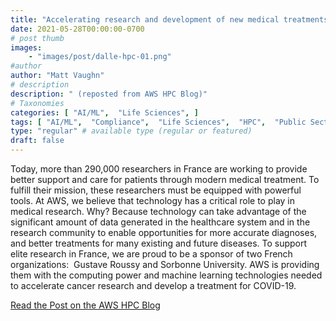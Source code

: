 ```yaml
---
title: "Accelerating research and development of new medical treatments with HPC on AWS"
date: 2021-05-28T00:00:00-0700
# post thumb
images:
    - "images/post/dalle-hpc-01.png"
#author
author: "Matt Vaughn"
# description
description: " (reposted from AWS HPC Blog)"
# Taxonomies
categories: [ "AI/ML",  "Life Sciences", ]
tags: [ "AI/ML",  "Compliance",  "Life Sciences",  "HPC",  "Public Sector",  "hpcblog", ]
type: "regular" # available type (regular or featured)
draft: false
---
```


Today, more than 290,000 researchers in France are working to provide better support and care for patients through modern medical treatment. To fulfill their mission, these researchers must be equipped with powerful tools. At AWS, we believe that technology has a critical role to play in medical research. Why? Because technology can take advantage of the significant amount of data generated in the healthcare system and in the research community to enable opportunities for more accurate diagnoses, and better treatments for many existing and future diseases. To support elite research in France, we are proud to be a sponsor of two French organizations:  Gustave Roussy and Sorbonne University. AWS is providing them with the computing power and machine learning technologies needed to accelerate cancer research and develop a treatment for COVID-19.

<a href="https://aws.amazon.com/blogs/hpc/accelerating-research-and-development-of-new-medical-treatments-with-hpc-on-aws/" class="btn btn-primary btn-lg active" role="button" aria-pressed="true" style="margin-top: 8px;">Read the Post on the AWS HPC Blog</a>